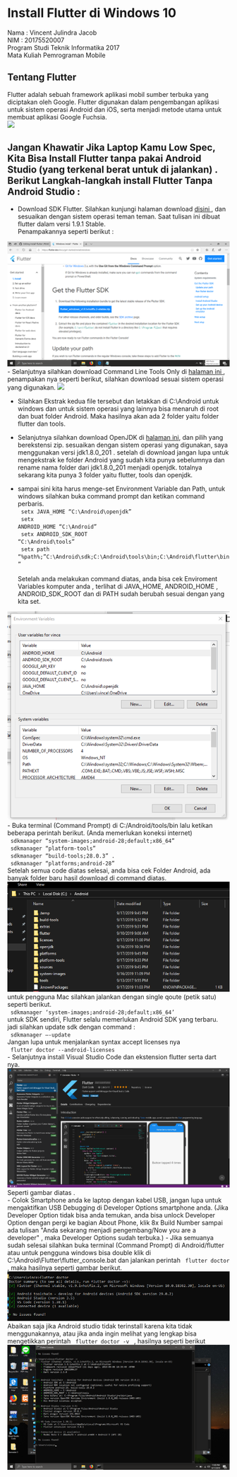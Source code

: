# Install Flutter di Windows 10
Nama    : Vincent Julindra Jacob <br>
NIM     : 20175520007 <br>
Program Studi Teknik Informatika 2017 <br>
Mata Kuliah Pemrograman Mobile 

## Tentang Flutter
Flutter adalah sebuah framework aplikasi mobil sumber terbuka yang diciptakan oleh Google. Flutter digunakan dalam pengembangan aplikasi untuk sistem operasi Android dan iOS, serta menjadi metode utama untuk membuat aplikasi Google Fuchsia. <br>
<img src="https://upload.wikimedia.org/wikipedia/commons/1/17/Google-flutter-logo.png" border="0">

## Jangan Khawatir Jika Laptop Kamu Low Spec, Kita Bisa Install Flutter tanpa pakai Android Studio (yang terkenal berat untuk di jalankan) . Berikut Langkah-langkah install Flutter Tanpa Android Studio : 
- Download SDK Flutter.
  Silahkan kunjungi halaman download <a href="https://flutter.dev/docs/get-started/install/windows"> disini </a>, dan sesuaikan dengan sistem operasi teman teman. Saat tulisan ini dibuat flutter dalam versi 1.9.1 Stable. <br>
 Penampakannya seperti berikut : <br>
 <img src ="1.png">
 - Selanjutnya silahkan download Command Line Tools Only di <a href="https://developer.android.com/studio/#command-tools" > halaman ini </a>, penampakan nya seperti berikut, silahkan download sesuai sistem operasi yang digunakan.
 <img src="https://miro.medium.com/max/1347/1*PKF7u_7UwrmyUlBqX19iFw.png" />
 
 - Silahkan Ekstrak kedua file tersebut dan letakkan di C:\Android untuk windows dan untuk sistem operasi yang lainnya bisa menaruh di root dan buat folder Android. Maka hasilnya akan ada 2 folder yaitu folder flutter dan tools.
 
 - Selanjutnya silahkan download OpenJDK di <a href="https://github.com/AdoptOpenJDK/openjdk8-binaries/releases">halaman ini</a>, dan pilih yang berekstensi zip. sesuaikan dengan sistem operasi yang digunakan, saya menggunakan versi jdk1.8.0_201 . setelah di download jangan lupa untuk mengekstrak ke folder Android yang sudah kita punya sebelumnya dan rename nama folder dari jdk1.8.0_201 menjadi openjdk. totalnya sekarang kita punya 3 folder yaitu flutter, tools dan openjdk.
 
 - sampai sini kita harus menge-set Environment Variable dan Path, untuk windows silahkan buka command prompt dan ketikan command perbaris. <br>
 <code> setx JAVA_HOME “C:\Android\openjdk” </code><br>
 <code> setx ANDROID_HOME “C:\Android” </code> <br> 
 <code> setx ANDROID_SDK_ROOT “C:\Android\tools” </code><br>
 <code> setx path “%path%;”C:\Android\sdk;C:\Android\tools\bin;C:\Android\flutter\bin” </code> <br>
 Setelah anda melakukan command diatas, anda bisa cek Enviroment Variables komputer anda , terlihat di JAVA_HOME, ANDROID_HOME , ANDROID_SDK_ROOT dan di PATH sudah berubah sesuai dengan yang kita set. <br>
 <img src = "enviroment.png">
- Buka terminal (Command Prompt) di C:/Android/tools/bin lalu ketikan beberapa perintah berikut. (Anda memerlukan koneksi internet) <br> 
<code> sdkmanager “system-images;android-28;default;x86_64” </code> <br> 
  <code> sdkmanager “platform-tools” </code><br>
 <code> sdkmanager “build-tools;28.0.3” .</code><br>
 <code> sdkmanager “platforms;android-28” </code><br>
 Setelah semua code diatas selesai, anda bisa cek Folder Android, ada banyak folder baru hasil download di command diatas. <br>
 <img src ="Screenshot_1.png">
  untuk pengguna Mac silahkan jalankan dengan single qoute (petik satu) seperti berikut. <br>
  <code> sdkmanager ‘system-images;android-28;default;x86_64’ </code> <br>
  untuk SDK sendiri, Flutter selalu memerlukan Android SDK yang terbaru. jadi silahkan update sdk dengan command : <br>
  <code> sdkmanager —-update </code> <br>
  Jangan lupa untuk menjalankan syntax accept licenses nya  <br> 
  <code> flutter doctor --android-licenses </code> <br>
 -  Selanjutnya install Visual Studio Code dan ekstension flutter serta dart nya. <br>
 <img src = "5.png"> <br>
 Seperti gambar diatas . <br>
 -  Colok Smartphone anda ke laptop dengan kabel USB, jangan lupa untuk mengaktifkan USB Debugging di Developer Options smartphone anda.
(Jika Developer Option tidak bisa anda temukan, anda bisa unlock Developer Option dengan pergi ke bagian About Phone, klik 8x Build Number sampai ada tulisan "Anda sekarang menjadi pengembang/Now you are a developer" , maka Developer Options sudah terbuka.) 
 - Jika semuanya sudah selesai silahkan buka terminal (Command Prompt) di Android/flutter atau untuk pengguna windows bisa double klik di C:\Android\Flutter\flutter_console.bat dan jalankan perintah <code> flutter doctor </code>, maka hasilnya seperti gambar berikut. <br> <img src="flutter ,,.png" /> <br> Abaikan saja jika Android studio tidak terinstall karena kita tidak menggunakannya, atau jika anda ingin melihat yang lengkap bisa mengetikkan perintah <code> flutter doctor -v </code> , hasilnya seperti berikut <br>
  <img src="flutter doctor -v.png">


